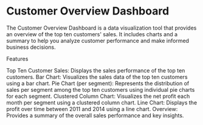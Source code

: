 # Customer Overview Dashboard
The Customer Overview Dashboard is a data visualization tool that provides an overview of the top ten customers' sales. It includes charts and a summary to help you analyze customer performance and make informed business decisions.

Features

Top Ten Customer Sales: Displays the sales performance of the top ten customers.
Bar Chart: Visualizes the sales data of the top ten customers using a bar chart.
Pie Chart (per segment): Represents the distribution of sales per segment among the top ten customers using individual pie charts for each segment.
Clustered Column Chart: Visualizes the net profit each month per segment using a clustered column chart.
Line Chart: Displays the profit over time between 2011 and 2014 using a line chart.
Overview: Provides a summary of the overall sales performance and key insights.
